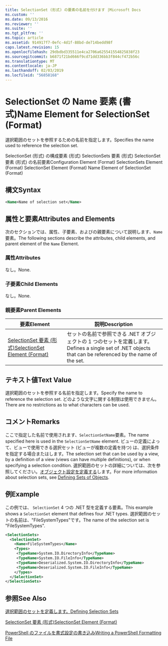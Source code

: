 ```yaml
---
title: SelectionSet (形式) の要素の名前を付けます |Microsoft Docs
ms.custom: ''
ms.date: 09/13/2016
ms.reviewer: ''
ms.suite: ''
ms.tgt_pltfrm: ''
ms.topic: article
ms.assetid: 914917f7-0efc-4d1f-88bd-de714bedd98f
caps.latest.revision: 15
ms.openlocfilehash: 29dbdbd335511e4ca2706a625541554825838f23
ms.sourcegitcommit: b6871f21bd666f9cd71dd336bb3f844cf472b56c
ms.translationtype: MT
ms.contentlocale: ja-JP
ms.lasthandoff: 02/03/2019
ms.locfileid: "56858168"
---
```

# <a name="name-element-for-selectionset-format"></a><span data-ttu-id="afdbb-102">SelectionSet の Name 要素 (書式)</span><span class="sxs-lookup"><span data-stu-id="afdbb-102">Name Element for SelectionSet (Format)</span></span>

<span data-ttu-id="afdbb-103">選択範囲のセットを参照するための名前を指定します。</span><span class="sxs-lookup"><span data-stu-id="afdbb-103">Specifies the name used to reference the selection set.</span></span>

<span data-ttu-id="afdbb-104">SelectionSet (形式) の構成要素 (形式) SelectionSets 要素 (形式) SelectionSet 要素 (形式) の名前要素</span><span class="sxs-lookup"><span data-stu-id="afdbb-104">Configuration Element (Format) SelectionSets Element (Format) SelectionSet Element (Format) Name Element of SelectionSet (Format)</span></span>

## <a name="syntax"></a><span data-ttu-id="afdbb-105">構文</span><span class="sxs-lookup"><span data-stu-id="afdbb-105">Syntax</span></span>

```xml
<Name>Name of selection set</Name>
```

## <a name="attributes-and-elements"></a><span data-ttu-id="afdbb-106">属性と要素</span><span class="sxs-lookup"><span data-stu-id="afdbb-106">Attributes and Elements</span></span>

<span data-ttu-id="afdbb-107">次のセクションでは、属性、子要素、およびの親要素について説明します、`Name`要素。</span><span class="sxs-lookup"><span data-stu-id="afdbb-107">The following sections describe the attributes, child elements, and parent element of the `Name` Element.</span></span>

### <a name="attributes"></a><span data-ttu-id="afdbb-108">属性</span><span class="sxs-lookup"><span data-stu-id="afdbb-108">Attributes</span></span>

<span data-ttu-id="afdbb-109">なし。</span><span class="sxs-lookup"><span data-stu-id="afdbb-109">None.</span></span>

### <a name="child-elements"></a><span data-ttu-id="afdbb-110">子要素</span><span class="sxs-lookup"><span data-stu-id="afdbb-110">Child Elements</span></span>

<span data-ttu-id="afdbb-111">なし。</span><span class="sxs-lookup"><span data-stu-id="afdbb-111">None.</span></span>

### <a name="parent-elements"></a><span data-ttu-id="afdbb-112">親要素</span><span class="sxs-lookup"><span data-stu-id="afdbb-112">Parent Elements</span></span>

|<span data-ttu-id="afdbb-113">要素</span><span class="sxs-lookup"><span data-stu-id="afdbb-113">Element</span></span>|<span data-ttu-id="afdbb-114">説明</span><span class="sxs-lookup"><span data-stu-id="afdbb-114">Description</span></span>|
|-------------|-----------------|
|[<span data-ttu-id="afdbb-115">SelectionSet 要素 (形式)</span><span class="sxs-lookup"><span data-stu-id="afdbb-115">SelectionSet Element (Format)</span></span>](./selectionset-element-format.md)|<span data-ttu-id="afdbb-116">セットの名前で参照できる .NET オブジェクトの 1 つのセットを定義します。</span><span class="sxs-lookup"><span data-stu-id="afdbb-116">Defines a single set of .NET objects that can be referenced by the name of the set.</span></span>|

## <a name="text-value"></a><span data-ttu-id="afdbb-117">テキスト値</span><span class="sxs-lookup"><span data-stu-id="afdbb-117">Text Value</span></span>

<span data-ttu-id="afdbb-118">選択範囲のセットを参照する名前を指定します。</span><span class="sxs-lookup"><span data-stu-id="afdbb-118">Specify the name to reference the selection set.</span></span> <span data-ttu-id="afdbb-119">どのような文字に関する制限は使用できません。</span><span class="sxs-lookup"><span data-stu-id="afdbb-119">There are no restrictions as to what characters can be used.</span></span>

## <a name="remarks"></a><span data-ttu-id="afdbb-120">コメント</span><span class="sxs-lookup"><span data-stu-id="afdbb-120">Remarks</span></span>

<span data-ttu-id="afdbb-121">ここで指定した名前で使用されます、`SelectionSetName`要素。</span><span class="sxs-lookup"><span data-stu-id="afdbb-121">The name specified here is used in the `SelectionSetName` element.</span></span> <span data-ttu-id="afdbb-122">ビューの定義によって、ビューで使用できる選択セット (ビューが複数の定義を持つ) は、選択条件を指定する場合またはします。</span><span class="sxs-lookup"><span data-stu-id="afdbb-122">The selection set that can be used by a view, by a definition of a view (views can have multiple definitions), or when specifying a selection condition.</span></span> <span data-ttu-id="afdbb-123">選択範囲のセットの詳細については、次を参照してください。[オブジェクト設定を定義する](./defining-selection-sets.md)します。</span><span class="sxs-lookup"><span data-stu-id="afdbb-123">For more information about selection sets, see [Defining Sets of Objects](./defining-selection-sets.md).</span></span>

## <a name="example"></a><span data-ttu-id="afdbb-124">例</span><span class="sxs-lookup"><span data-stu-id="afdbb-124">Example</span></span>

<span data-ttu-id="afdbb-125">この例では、 `SelectionSet` 4 つの .NET 型を定義する要素。</span><span class="sxs-lookup"><span data-stu-id="afdbb-125">This example shows a `SelectionSet` element that defines four .NET types.</span></span> <span data-ttu-id="afdbb-126">選択範囲のセットの名前は、"FileSystemTypes"です。</span><span class="sxs-lookup"><span data-stu-id="afdbb-126">The name of the selection set is "FileSystemTypes".</span></span>

```xml
<SelectionSets>
  <SelectionSet>
    <Name>FileSystemTypes</Name>
    <Types>
     <TypeName>System.IO.DirectoryInfo</TypeName>
     <TypeName>System.IO.FileInfo</TypeName>
     <TypeName>Deserialized.System.IO.DirectoryInfo</TypeName>
     <TypeName>Deserialized.System.IO.FileInfo</TypeName>
    </Types>
  </SelectionSet>
</SelectionSets>
```

## <a name="see-also"></a><span data-ttu-id="afdbb-127">参照</span><span class="sxs-lookup"><span data-stu-id="afdbb-127">See Also</span></span>

[<span data-ttu-id="afdbb-128">選択範囲のセットを定義します。</span><span class="sxs-lookup"><span data-stu-id="afdbb-128">Defining Selection Sets</span></span>](./defining-selection-sets.md)

[<span data-ttu-id="afdbb-129">SelectionSet 要素 (形式)</span><span class="sxs-lookup"><span data-stu-id="afdbb-129">SelectionSet Element (Format)</span></span>](./selectionset-element-format.md)

[<span data-ttu-id="afdbb-130">PowerShell のファイルを書式設定の書き込み</span><span class="sxs-lookup"><span data-stu-id="afdbb-130">Writing a PowerShell Formatting File</span></span>](./writing-a-powershell-formatting-file.md)
